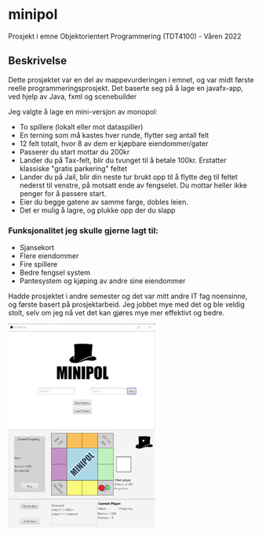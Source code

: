 # minipol

Prosjekt i emne Objektorientert Programmering (TDT4100) - Våren 2022

## Beskrivelse

Dette prosjektet var en del av mappevurderingen i emnet, og var midt første reelle programmeringsprosjekt.
Det baserte seg på å lage en javafx-app, ved hjelp av Java, fxml og scenebuilder

Jeg valgte å lage en mini-versjon av monopol:
- To spillere (lokalt eller mot dataspiller)
- En terning som må kastes hver runde, flytter seg antall felt
- 12 felt totalt, hvor 8 av dem er kjøpbare eiendommer/gater
- Passerer du start mottar du 200kr
- Lander du på Tax-felt, blir du tvunget til å betale 100kr. Erstatter klassiske "gratis parkering" feltet
- Lander du på Jail, blir din neste tur brukt opp til å flytte deg til feltet nederst til venstre, på motsatt ende av fengselet. Du mottar heller ikke penger for å passere start.
- Eier du begge gatene av samme farge, dobles leien.
- Det er mulig å lagre, og plukke opp der du slapp

### Funksjonalitet jeg skulle gjerne lagt til:
- Sjansekort
- Flere eiendommer
- Fire spillere
- Bedre fengsel system
- Pantesystem og kjøping av andre sine eiendommer

Hadde prosjektet i andre semester og det var mitt andre IT fag noensinne, og første basert på prosjektarbeid. 
Jeg jobbet mye med det og ble veldig stolt, selv om jeg nå vet det kan gjøres mye mer effektivt og bedre. 

<img src="images\Minipolindex.png" width="300" title="Start Window"/>
<img src="images\MinipolSpill.png" width="300" title="Game start"/>

